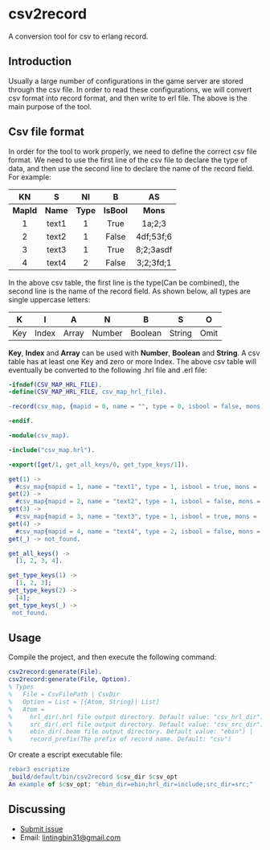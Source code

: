 csv2record
====
A conversion tool for csv to erlang record.

Introduction
----
Usually a large number of configurations in the game server are stored through the csv file. In order to read these configurations, we will convert csv format into record format, and then write to erl file. The above is the main purpose of the tool.

Csv file format
----
In order for the tool to work properly, we need to define the correct csv file format. We need to use the first line of the csv file to declare the type of data, and then use the second line to declare the name of the record field. For example:

KN|S|NI|B|AS
|:---:|:---:|:---:|:---:|:---:|
|**MapId**|**Name**|**Type**|**IsBool**|**Mons**|
|1|text1|1|True|1a;2;3|
|2|text2|1|False|4df;53f;6|
|3|text3|1|True|8;2;3asdf|
|4|text4|2|False|3;2;3fd;1|

In the above csv table, the first line is the type(Can be combined), the second line is the name of the record field. As shown below, all types are single uppercase letters:

|K|I|A|N|B|S|O|
|:---:|:---:|:---:|:---:|:---:|:---:|:---:|
Key|Index|Array|Number|Boolean|String|Omit

**Key**, **Index** and **Array** can be used with **Number**, **Boolean** and **String**. A csv table has at least one Key and zero or more Index. The above csv table will eventually be converted to the following .hrl file and .erl file:
``` erlang
-ifndef(CSV_MAP_HRL_FILE).
-define(CSV_MAP_HRL_FILE, csv_map_hrl_file).

-record(csv_map, {mapid = 0, name = "", type = 0, isbool = false, mons = ""}).

-endif.
```
``` erlang
-module(csv_map).

-include("csv_map.hrl").

-export([get/1, get_all_keys/0, get_type_keys/1]).

get(1) -> 
  #csv_map{mapid = 1, name = "text1", type = 1, isbool = true, mons = ["1a", "2", "3"]};
get(2) -> 
  #csv_map{mapid = 2, name = "text2", type = 1, isbool = false, mons = ["4df", "53f", "6"]};
get(3) -> 
  #csv_map{mapid = 3, name = "text3", type = 1, isbool = true, mons = ["8", "2", "3asdf"]};
get(4) -> 
  #csv_map{mapid = 4, name = "text4", type = 2, isbool = false, mons = ["3", "2", "3fd", "1"]};
get(_) -> not_found.

get_all_keys() -> 
  [1, 2, 3, 4].

get_type_keys(1) -> 
  [1, 2, 3];
get_type_keys(2) -> 
  [4];
get_type_keys(_) -> 
 not_found.
```
Usage
----
Compile the project, and then execute the following command:
``` erlang
csv2record:generate(File).  
csv2record:generate(File, Option).  
% Types 
%   File = CsvFilePath | CsvDir
%   Option = List = [{Atom, String}| List]
%   Atom = 
%     hrl_dir(.hrl file output directory. Default value: "csv_hrl_dir") |
%     src_dir(.erl file output directory. Default value: "csv_src_dir") |
%     ebin_dir(.beam file output directory. Default value: "ebin") |
%     record_prefix(The prefix of record name. Default: "csv")
```
Or create a escript executable file:
``` erlang
rebar3 escriptize
_build/default/bin/csv2record $csv_dir $csv_opt  
An example of $csv_opt: "ebin_dir=ebin;hrl_dir=include;src_dir=src;"
```

Discussing
----
- [Submit issue](https://github.com/lintingbin2009/csv2record/issues)
- Email: lintingbin31@gmail.com
